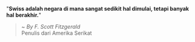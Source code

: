 "**Swiss adalah negara di mana sangat sedikit hal dimulai, tetapi banyak hal berakhir.**"

> ~ _By F. Scott Fitzgerald_  
Penulis dari Amerika Serikat

